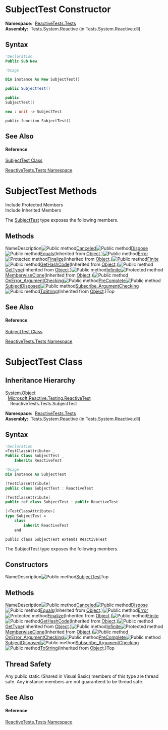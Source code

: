 # SubjectTest Constructor

**Namespace:**  [ReactiveTests.Tests](ReactiveTests.Tests\ReactiveTests.Tests.md)  
**Assembly:**  Tests.System.Reactive (in Tests.System.Reactive.dll)

## Syntax

```vb
'Declaration
Public Sub New
```

```vb
'Usage

Dim instance As New SubjectTest()
```

```csharp
public SubjectTest()
```

```c++
public:
SubjectTest()
```

```fsharp
new : unit -> SubjectTest
```

```jscript
public function SubjectTest()
```

## See Also

#### Reference

[SubjectTest Class](SubjectTest\SubjectTest.md)

[ReactiveTests.Tests Namespace](ReactiveTests.Tests\ReactiveTests.Tests.md)

# SubjectTest Methods

Include Protected Members  
Include Inherited Members

The [SubjectTest](SubjectTest\SubjectTest.md) type exposes the following members.

## Methods

NameDescription![Public method](https://reactiveui.net/assets/img/Hh303103.pubmethod(en-us,VS.103).gif "Public method")[Canceled](Canceled\SubjectTest.Canceled.md)![Public method](https://reactiveui.net/assets/img/Hh303103.pubmethod(en-us,VS.103).gif "Public method")[Dispose](Dispose\SubjectTest.Dispose.md)![Public method](https://reactiveui.net/assets/img/Hh303103.pubmethod(en-us,VS.103).gif "Public method")[Equals](https://msdn.microsoft.com/en-us/library/m:system.object.equals(system.object)(v=VS.103))(Inherited from [Object](https://msdn.microsoft.com/en-us/library/e5kfa45b).)![Public method](https://reactiveui.net/assets/img/Hh303103.pubmethod(en-us,VS.103).gif "Public method")[Error](Error\SubjectTest.Error.md)![Protected method](https://reactiveui.net/assets/img/Hh303103.protmethod(en-us,VS.103).gif "Protected method")[Finalize](https://msdn.microsoft.com/en-us/library/4k87zsw7)(Inherited from [Object](https://msdn.microsoft.com/en-us/library/e5kfa45b).)![Public method](https://reactiveui.net/assets/img/Hh303103.pubmethod(en-us,VS.103).gif "Public method")[Finite](Finite\SubjectTest.Finite.md)![Public method](https://reactiveui.net/assets/img/Hh303103.pubmethod(en-us,VS.103).gif "Public method")[GetHashCode](https://msdn.microsoft.com/en-us/library/zdee4b3y)(Inherited from [Object](https://msdn.microsoft.com/en-us/library/e5kfa45b).)![Public method](https://reactiveui.net/assets/img/Hh303103.pubmethod(en-us,VS.103).gif "Public method")[GetType](https://msdn.microsoft.com/en-us/library/dfwy45w9)(Inherited from [Object](https://msdn.microsoft.com/en-us/library/e5kfa45b).)![Public method](https://reactiveui.net/assets/img/Hh303103.pubmethod(en-us,VS.103).gif "Public method")[Infinite](Infinite\SubjectTest.Infinite.md)![Protected method](https://reactiveui.net/assets/img/Hh303103.protmethod(en-us,VS.103).gif "Protected method")[MemberwiseClone](https://msdn.microsoft.com/en-us/library/57ctke0a)(Inherited from [Object](https://msdn.microsoft.com/en-us/library/e5kfa45b).)![Public method](https://reactiveui.net/assets/img/Hh303103.pubmethod(en-us,VS.103).gif "Public method")[OnError\_ArgumentChecking](OnError\SubjectTest.OnError_ArgumentChecking.md)![Public method](https://reactiveui.net/assets/img/Hh303103.pubmethod(en-us,VS.103).gif "Public method")[PreComplete](PreComplete\SubjectTest.PreComplete.md)![Public method](https://reactiveui.net/assets/img/Hh303103.pubmethod(en-us,VS.103).gif "Public method")[SubjectDisposed](SubjectDisposed\SubjectTest.SubjectDisposed.md)![Public method](https://reactiveui.net/assets/img/Hh303103.pubmethod(en-us,VS.103).gif "Public method")[Subscribe\_ArgumentChecking](Subscribe\SubjectTest.Subscribe_ArgumentChecking.md)![Public method](https://reactiveui.net/assets/img/Hh303103.pubmethod(en-us,VS.103).gif "Public method")[ToString](https://msdn.microsoft.com/en-us/library/7bxwbwt2)(Inherited from [Object](https://msdn.microsoft.com/en-us/library/e5kfa45b).)Top

## See Also

#### Reference

[SubjectTest Class](SubjectTest\SubjectTest.md)

[ReactiveTests.Tests Namespace](ReactiveTests.Tests\ReactiveTests.Tests.md)

# SubjectTest Class

## Inheritance Hierarchy

[System.Object](https://msdn.microsoft.com/en-us/library/e5kfa45b)  
  [Microsoft.Reactive.Testing.ReactiveTest](ReactiveTest\ReactiveTest.md)  
    ReactiveTests.Tests.SubjectTest

**Namespace:**  [ReactiveTests.Tests](ReactiveTests.Tests\ReactiveTests.Tests.md)  
**Assembly:**  Tests.System.Reactive (in Tests.System.Reactive.dll)

## Syntax

```vb
'Declaration
<TestClassAttribute> _
Public Class SubjectTest _
    Inherits ReactiveTest
```

```vb
'Usage
Dim instance As SubjectTest
```

```csharp
[TestClassAttribute]
public class SubjectTest : ReactiveTest
```

```c++
[TestClassAttribute]
public ref class SubjectTest : public ReactiveTest
```

```fsharp
[<TestClassAttribute>]
type SubjectTest =  
    class
        inherit ReactiveTest
    end
```

```jscript
public class SubjectTest extends ReactiveTest
```

The SubjectTest type exposes the following members.

## Constructors

NameDescription![Public method](https://reactiveui.net/assets/img/Hh303103.pubmethod(en-us,VS.103).gif "Public method")[SubjectTest](SubjectTest\SubjectTest.md)Top

## Methods

NameDescription![Public method](https://reactiveui.net/assets/img/Hh303103.pubmethod(en-us,VS.103).gif "Public method")[Canceled](Canceled\SubjectTest.Canceled.md)![Public method](https://reactiveui.net/assets/img/Hh303103.pubmethod(en-us,VS.103).gif "Public method")[Dispose](Dispose\SubjectTest.Dispose.md)![Public method](https://reactiveui.net/assets/img/Hh303103.pubmethod(en-us,VS.103).gif "Public method")[Equals](https://msdn.microsoft.com/en-us/library/m:system.object.equals(system.object)(v=VS.103))(Inherited from [Object](https://msdn.microsoft.com/en-us/library/e5kfa45b).)![Public method](https://reactiveui.net/assets/img/Hh303103.pubmethod(en-us,VS.103).gif "Public method")[Error](Error\SubjectTest.Error.md)![Protected method](https://reactiveui.net/assets/img/Hh303103.protmethod(en-us,VS.103).gif "Protected method")[Finalize](https://msdn.microsoft.com/en-us/library/4k87zsw7)(Inherited from [Object](https://msdn.microsoft.com/en-us/library/e5kfa45b).)![Public method](https://reactiveui.net/assets/img/Hh303103.pubmethod(en-us,VS.103).gif "Public method")[Finite](Finite\SubjectTest.Finite.md)![Public method](https://reactiveui.net/assets/img/Hh303103.pubmethod(en-us,VS.103).gif "Public method")[GetHashCode](https://msdn.microsoft.com/en-us/library/zdee4b3y)(Inherited from [Object](https://msdn.microsoft.com/en-us/library/e5kfa45b).)![Public method](https://reactiveui.net/assets/img/Hh303103.pubmethod(en-us,VS.103).gif "Public method")[GetType](https://msdn.microsoft.com/en-us/library/dfwy45w9)(Inherited from [Object](https://msdn.microsoft.com/en-us/library/e5kfa45b).)![Public method](https://reactiveui.net/assets/img/Hh303103.pubmethod(en-us,VS.103).gif "Public method")[Infinite](Infinite\SubjectTest.Infinite.md)![Protected method](https://reactiveui.net/assets/img/Hh303103.protmethod(en-us,VS.103).gif "Protected method")[MemberwiseClone](https://msdn.microsoft.com/en-us/library/57ctke0a)(Inherited from [Object](https://msdn.microsoft.com/en-us/library/e5kfa45b).)![Public method](https://reactiveui.net/assets/img/Hh303103.pubmethod(en-us,VS.103).gif "Public method")[OnError\_ArgumentChecking](OnError\SubjectTest.OnError_ArgumentChecking.md)![Public method](https://reactiveui.net/assets/img/Hh303103.pubmethod(en-us,VS.103).gif "Public method")[PreComplete](PreComplete\SubjectTest.PreComplete.md)![Public method](https://reactiveui.net/assets/img/Hh303103.pubmethod(en-us,VS.103).gif "Public method")[SubjectDisposed](SubjectDisposed\SubjectTest.SubjectDisposed.md)![Public method](https://reactiveui.net/assets/img/Hh303103.pubmethod(en-us,VS.103).gif "Public method")[Subscribe\_ArgumentChecking](Subscribe\SubjectTest.Subscribe_ArgumentChecking.md)![Public method](https://reactiveui.net/assets/img/Hh303103.pubmethod(en-us,VS.103).gif "Public method")[ToString](https://msdn.microsoft.com/en-us/library/7bxwbwt2)(Inherited from [Object](https://msdn.microsoft.com/en-us/library/e5kfa45b).)Top

## Thread Safety

Any public static (Shared in Visual Basic) members of this type are thread safe. Any instance members are not guaranteed to be thread safe.

## See Also

#### Reference

[ReactiveTests.Tests Namespace](ReactiveTests.Tests\ReactiveTests.Tests.md)
